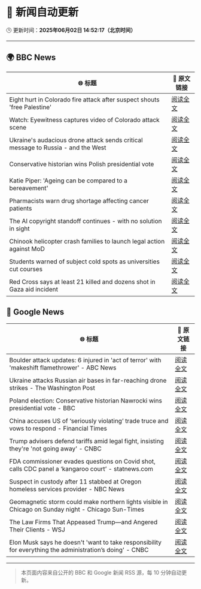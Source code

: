 # 🧠 新闻自动更新

🕒 更新时间：**2025年06月02日 14:52:17（北京时间）**

---

## 🌍 BBC News

| 🌐 标题 | 🔗 原文链接 |
|--------|-------------|
| Eight hurt in Colorado fire attack after suspect shouts 'free Palestine' | [阅读全文](https://www.bbc.com/news/articles/cev47ze8vp3o) |
| Watch: Eyewitness captures video of Colorado attack scene | [阅读全文](https://www.bbc.com/news/videos/cev478djx4zo) |
| Ukraine's audacious drone attack sends critical message to Russia - and the West | [阅读全文](https://www.bbc.com/news/articles/c0r1jv0rn0ko) |
| Conservative historian wins Polish presidential vote | [阅读全文](https://www.bbc.com/news/articles/cx27897vedno) |
| Katie Piper: 'Ageing can be compared to a bereavement' | [阅读全文](https://www.bbc.com/news/articles/cx2j0jy7lreo) |
| Pharmacists warn drug shortage affecting cancer patients | [阅读全文](https://www.bbc.com/news/articles/c3wdlxdj6x3o) |
| The AI copyright standoff continues - with no solution in sight | [阅读全文](https://www.bbc.com/news/articles/clyrgv2n190o) |
| Chinook helicopter crash families to launch legal action against MoD | [阅读全文](https://www.bbc.com/news/articles/clyvg7ljdwlo) |
| Students warned of subject cold spots as universities cut courses | [阅读全文](https://www.bbc.com/news/articles/c4gk4l3kg0xo) |
| Red Cross says at least 21 killed and dozens shot in Gaza aid incident | [阅读全文](https://www.bbc.com/news/articles/c991j01lym3o) |

## 📰 Google News

| 🌐 标题 | 🔗 原文链接 |
|--------|-------------|
| Boulder attack updates: 6 injured in 'act of terror' with 'makeshift flamethrower' - ABC News | [阅读全文](https://news.google.com/rss/articles/CBMiogFBVV95cUxQM2JBUFk3QnU2QnNjNFpNV3N2NWZHRjlLUExSQ2hDb0cwWWVNM1JsLV9TU3NPOWt5aE5tVGlycC1sbkJNZE1vTjRCeGNiaEloTE1uXzU0N2VJZy1YdXI0b3Q1NDJRRTVBT05fVHZpc21WS3hOOGFvNGNGSG45SkNCT0pVZDB1V3JLaTZpY24yai1CWlB6bXlpcFR5OHdzVjAtR1HSAacBQVVfeXFMT2dTWUhXLUxuNVRTb2huRmdaMDktT2didGY2RGdVdlpiTVNmeEZpXzRyTTFtMXRfaUJNSG52cVRBRHE0Z0twX1VUbFFqZ2JUX2tWOFFKUjB4aWpjMm5tUkRnUGJkUXB6Vkh0UXlPcUc2YzRuOVp4TDlxbHNMU25yYTcyVUpIWlZqbWhIUHVnZHZycWdyOWdnYXg4SDM0bDk0Q0tCUE1SdVE?oc=5) |
| Ukraine attacks Russian air bases in far-reaching drone strikes - The Washington Post | [阅读全文](https://news.google.com/rss/articles/CBMikgFBVV95cUxNV2c4cGtWY3pJSDd4NjhyWmoycW8wa1lvUDF1SE1uREFmSmRIQlNXMllISEpCbVlVWWFaTF9tcUpyRFFNNGFJNjkwMmdsZGIzVjVUVFJqa1pjM3h1R3RHazZUZjBOczBob0hkS0dvSmFfZ1gyZzB6Q25vZVZPMFNseUZZQWRWOVdQa2NUSGNEdEJTZw?oc=5) |
| Poland election: Conservative historian Nawrocki wins presidential vote - BBC | [阅读全文](https://news.google.com/rss/articles/CBMiWkFVX3lxTE9Vb0ZUZXhEZ0ZuNzVLcjFZc0Y2c2FrOXhPakFWRVlDVGF3bGNfNF9YcnhWSDJLdGJHUHR4a3UxWkNDeF9VWGYyd0NXZnFCem9QaURBdXdpNXk3d9IBX0FVX3lxTFBaX2VSaWV1b2xEbTlBZHFTUGhTenBMQ3Ata0RnYU13bEY4Y01uY21EQkNiWmtXSkRPeEFwNHdoQVduNE9kZGN5SVQzMFRFNDNfS1hUTDhHeFJsUWxEN2dJ?oc=5) |
| China accuses US of ‘seriously violating’ trade truce and vows to respond - Financial Times | [阅读全文](https://news.google.com/rss/articles/CBMicEFVX3lxTE9uUHAycEswYUUyQ3QyZVZmMnVKckNIZHV4YWZmYWZTUjdXQmVBMmgtTmxDNEVhUktmbWtJSC13UEtEdmdIRW9wMEJPc3lGTm02QWE0SjNKdjJ3RjFTUlNYZWVuOHN1cUVLRHhqeWtDejM?oc=5) |
| Trump advisers defend tariffs amid legal fight, insisting they're 'not going away' - CNBC | [阅读全文](https://news.google.com/rss/articles/CBMicEFVX3lxTE9GR1RSUFI4UFNiR2lxVHZLT3VwX3F2Y2lSZVJxaEdSRnBSZGFxemJwTmlPSFdmQ1BBRlFINVNfSEc5aDY5OWhRYlhKNk1udzlCeGE5S1pWMkZUWjhtYWg4ODZWa2NraVFrZFl4bVpsUnnSAXZBVV95cUxOYWRaMVJUNWxfUjBFbFNXSzdyVzVvcE1QX0hBQ3NlWExHRlJINXZtVTZxTUl1ZjV2UlRWY2FZeERmMUFuOEtJTHpsUmg1Z0FkYjA2X1REV21rUV9MYk1TSVZFTGhtQjJQZ3gwWXVHMGpRcXYxS3Zn?oc=5) |
| FDA commissioner evades questions on Covid shot, calls CDC panel a ‘kangaroo court’ - statnews.com | [阅读全文](https://news.google.com/rss/articles/CBMinwFBVV95cUxOZDg1cXdCNjN1RXI2TTkwNFV0QmtqbkRmeUZXN18xYWZHbHNPbUU1MUJNelRHZW5ZOUpjSzdjXzdSb2dIcXNJdDJWNE9MTTBRZWJoOVdjUTc0UWVoUVRrLURJM1lFTkFIZEQzRWx3X29Ra1lvWF9nWUQ2dVZCdExpTjVsV2hZLXl5Qnlqd1VLdGhiYXIyTjNpME4wTzBXS3c?oc=5) |
| Suspect in custody after 11 stabbed at Oregon homeless services provider - NBC News | [阅读全文](https://news.google.com/rss/articles/CBMiqAFBVV95cUxOb2kzd1V5S3ZkT05ZYlVFX0ozamRHUUVFU2lXMHRxOFBTTHktWFp2ekJueFdOSDRVS2N2dkt5c2hHbXJtQ18tUG13U2hVbzctYTdENXg0N2NUSlpXNEUtMkNaZjdXcnJaWkdCeHBFMjZVNW9PYWg0NkpadzJyZHNNdm91bzEtWFBmTERqSVFDQkRqUHJxN1Z4NUhVbDh6YmtJM1dFeXRNMTjSAVZBVV95cUxOT3FrN0luOWdXX21peDZKN3psTVNybkZKY21LazhBQXhzR25DcG0ySTd1SDVyUjRJNWV4VU1QdHlkWTdkRHo4RTA0TWhKN3ZGT19PcUZTZw?oc=5) |
| Geomagnetic storm could make northern lights visible in Chicago on Sunday night - Chicago Sun-Times | [阅读全文](https://news.google.com/rss/articles/CBMixgFBVV95cUxPV1J5SXdyN0xmdTZZUjBrNHJqbmJaVU8wNVZUM0RpMW5PQVp2WFJNTDF3RXZtdU04dGZtQThuN1h1TEFud2dxY0RDLVZyZGtvOWNtS1NOLUszUTV3NnN5djlyYlNvVVZaM3ZnWkFnbDZRLXl3MGhRakdTUXA5NDJIWklOcFg3TDljdElVNW5fZ1ZNckpDanB3TmdCcDdSWWd3UjRvYjZkZTZ1aEVBc1lZcHd4TS1pQUc1Z2VXUkhQVVJCRUMyRXc?oc=5) |
| The Law Firms That Appeased Trump—and Angered Their Clients - WSJ | [阅读全文](https://news.google.com/rss/articles/CBMiekFVX3lxTE42OVNWdkhrZERJV0FJZEZ4YkJqYVhGVFZNRk9kemlyZGJUQmI0QVFldnFPbXZ6ZmlCUHdncGRxcEZwR3lSX1cyZ0pGSTZuSTdlbTVsSjNLdGZSSGR3X1ZWUkRHOXptX2Q5aG1uVXUzb1RPcl9nTVc1RUV3?oc=5) |
| Elon Musk says he doesn't 'want to take responsibility for everything the administration’s doing' - CNBC | [阅读全文](https://news.google.com/rss/articles/CBMinAFBVV95cUxOTDVLTTBBMGFFdGlSU1NzUC1rYThSVlFZV3RvWnZsYzFtcVZEMnA2T1hhSE5wWEdUQkdmX0p3QV9qbndtUlhnVHBkTXFDRjR3VGRQdFBUYjNCQnpqaUwtQ3d2X08zc2FualpBdHktdjVHZ3Nhc0xsZi02TDh2Sy1vUTNJWmRiNC14Zi1fcWpLWk15Nk5NV0d3VFNodzTSAaIBQVVfeXFMTXlxdThMMVpvTDl6dEIyNWREMmRZcHRZdzVxU2tTVG1GaTRDbXJsbW90dVM2OFdBeHJrUnFyQU1SYzJrYm9WS2NRR0ZDUDNaX0I3bDZXWFZTMUQ5elhtLUdNcjJpZ1dDQUxtdWdkcXZ1MUV6N0FnTzZZZnU1R2dDamFKMERhYmdpeWRkdnVMTXR5dHpOVGpZbE5ZdFlWeDA2RnZ3?oc=5) |

---
> 本页面内容来自公开的 BBC 和 Google 新闻 RSS 源，每 10 分钟自动更新。